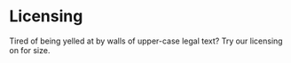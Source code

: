 # Licensing
Tired of being yelled at by walls of upper-case legal text?  Try our licensing on for size.
